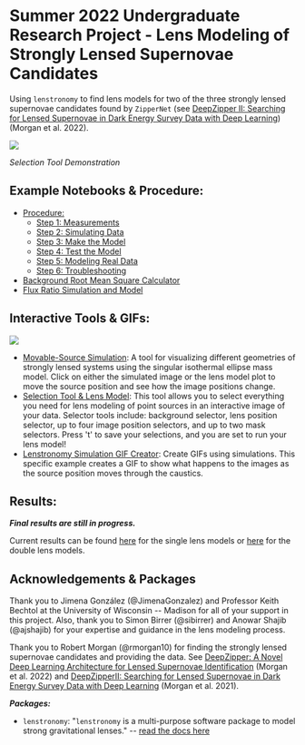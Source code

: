 # Summer 2022 Undergraduate Research Project - Lens Modeling of Strongly Lensed Supernovae Candidates
Using `lenstronomy` to find lens models for two of the three strongly lensed supernovae candidates found by `ZipperNet` (see [DeepZipper II: Searching for Lensed Supernovae in Dark Energy Survey Data with Deep Learning](https://arxiv.org/abs/2204.05924)) (Morgan et al. 2022).

![](https://github.com/gilliancartwright/summerproject/blob/main/Interactive/interactiveLensModel.gif)

*Selection Tool Demonstration*

## Example Notebooks & Procedure:
* [Procedure:](https://github.com/gilliancartwright/summerproject/tree/main/Lens%20Modeling/Lens%20Modeling%20Procedure)
  * [Step 1: Measurements](https://github.com/gilliancartwright/summerproject/blob/main/Lens%20Modeling/Lens%20Modeling%20Procedure/Step%201%2C%20Measurements.ipynb)
  * [Step 2: Simulating Data](https://github.com/gilliancartwright/summerproject/blob/main/Lens%20Modeling/Lens%20Modeling%20Procedure/Step%202%2C%20Simulating%20Data.ipynb)
  * [Step 3: Make the Model](https://github.com/gilliancartwright/summerproject/blob/main/Lens%20Modeling/Lens%20Modeling%20Procedure/Step%203%2C%20Make%20the%20Model.ipynb)
  * [Step 4: Test the Model](https://github.com/gilliancartwright/summerproject/blob/main/Lens%20Modeling/Lens%20Modeling%20Procedure/Step%204%2C%20Test%20the%20Model.ipynb)
  * [Step 5: Modeling Real Data](https://github.com/gilliancartwright/summerproject/blob/main/Lens%20Modeling/Lens%20Modeling%20Procedure/Step%205%2C%20Modeling%20Real%20Data.ipynb)
  * [Step 6: Troubleshooting](https://github.com/gilliancartwright/summerproject/blob/main/Lens%20Modeling/Lens%20Modeling%20Procedure/Step%206%2C%20Troubleshooting%20Your%20Model.ipynb)
* [Background Root Mean Square Calculator](https://github.com/gilliancartwright/summerproject/blob/main/Lens%20Modeling/background_rms.ipynb)
* [Flux Ratio Simulation and Model](https://github.com/gilliancartwright/summerproject/blob/main/Flux%20Ratio%20Fitting/Flux%20Ratio%20Simulation.ipynb)


## Interactive Tools & GIFs:
![](https://github.com/gilliancartwright/summerproject/blob/main/GIFs/Moving_Source.gif)

* [Movable-Source Simulation](https://github.com/gilliancartwright/summerproject/blob/main/Interactive/Click_to_move_source_lenstronomy_simulation.ipynb): A tool for visualizing different geometries of strongly lensed systems using the singular isothermal ellipse mass model. Click on either the simulated image or the lens model plot to move the source position and see how the image positions change.
* [Selection Tool & Lens Model](https://github.com/gilliancartwright/summerproject/blob/main/Interactive/Interactive_Lenstronomy_Lens_Modeling.ipynb): This tool allows you to select everything you need for lens modeling of point sources in an interactive image of your data. Selector tools include: background selector, lens position selector, up to four image position selectors, and up to two mask selectors. Press 't' to save your selections, and you are set to run your lens model!
* [Lenstronomy Simulation GIF Creator](https://github.com/gilliancartwright/summerproject/blob/main/GIFs/Create%20GIF%20(move%20source%20position).ipynb): Create GIFs using simulations. This specific example creates a GIF to show what happens to the images as the source position moves through the caustics.


## Results:
***Final results are still in progress.***

Current results can be found [here](https://github.com/gilliancartwright/summerproject/blob/main/Lens%20Modeling/DES_Candidates_Model_FINAL.ipynb) for the single lens models or [here](https://github.com/gilliancartwright/summerproject/blob/main/Lens%20Modeling/DES_Candidates_Multiple_lenses.ipynb) for the double lens models.

## Acknowledgements & Packages
Thank you to Jimena González (@JimenaGonzalez) and Professor Keith Bechtol at the University of Wisconsin -- Madison for all of your support in this project. Also, thank you to Simon Birrer (@sibirrer) and Anowar Shajib (@ajshajib) for your expertise and guidance in the lens modeling process.

Thank you to Robert Morgan (@rmorgan10) for finding the strongly lensed supernovae candidates and providing the data. See [DeepZipper: A Novel Deep Learning Architecture for Lensed Supernovae Identification](https://arxiv.org/abs/2112.01541) (Morgan et al. 2022) and [DeepZipperII: Searching for Lensed Supernovae in Dark Energy Survey Data with Deep Learning](https://arxiv.org/abs/2204.05924) (Morgan et al. 2021).

***Packages:***
* `lenstronomy`: "`lenstronomy` is a multi-purpose software package to model strong gravitational lenses." -- [read the docs here](https://lenstronomy.readthedocs.io/en/latest/index.html)
